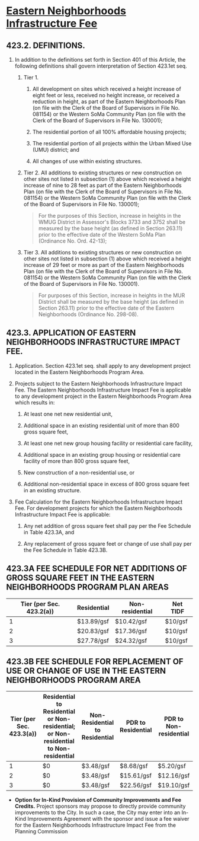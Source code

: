 # [Eastern Neighborhoods Infrastructure Fee](http://library.amlegal.com/nxt/gateway.dll/California/planning/article4developmentimpactfeesandprojectr?f=templates$fn=default.htm$3.0$vid=amlegal:sanfrancisco_ca$anc=JD_423)

## 423.2.  DEFINITIONS.

1.  In addition to the definitions set forth in Section 401 of this Article, the following definitions shall govern interpretation of Section 423.1et seq.

    1.  Tier 1.

        1.  All development on sites which received a height increase of eight feet or less, received no height increase, or received a reduction in height, as part of the Eastern Neighborhoods Plan (on file with the Clerk of the Board of Supervisors in File No. 081154) or the Western SoMa Community Plan (on file with the Clerk of the Board of Supervisors in File No. 130001);

        2.  The residential portion of all 100% affordable housing projects;

        3.  The residential portion of all projects within the Urban Mixed Use (UMU) district; and

        4.  All changes of use within existing structures.

    2.  Tier 2. All additions to existing structures or new construction on other sites not listed in subsection (1) above which received a height increase of nine to 28 feet as part of the Eastern Neighborhoods Plan (on file with the Clerk of the Board of Supervisors in File No. 081154) or the Western SoMa Community Plan (on file with the Clerk of the Board of Supervisors in File No. 130001);

        > For the purposes of this Section, increase in heights in the WMUG District in Assessor's Blocks 3733 and 3752 shall be measured by the base height (as defined in Section 263.11) prior to the effective date of the Western SoMa Plan (Ordinance No. Ord. 42-13);

    3.  Tier 3. All additions to existing structures or new construction on other sites not listed in subsection (1) above which received a height increase of 29 feet or more as part of the Eastern Neighborhoods Plan (on file with the Clerk of the Board of Supervisors in File No. 081154) or the Western SoMa Community Plan (on file with the Clerk of the Board of Supervisors in File No. 130001).

        > For purposes of this Section, increase in heights in the MUR District shall be measured by the base height (as defined in Section 263.11) prior to the effective date of the Eastern Neighborhoods (Ordinance No. 298-08).

## 423.3.  APPLICATION OF EASTERN NEIGHBORHOODS INFRASTRUCTURE IMPACT FEE.

1.  Application. Section 423.1et seq. shall apply to any development project located in the Eastern Neighborhoods Program Area.

2.  Projects subject to the Eastern Neighborhoods Infrastructure Impact Fee. The Eastern Neighborhoods Infrastructure Impact Fee is applicable to any development project in the Eastern Neighborhoods Program Area which results in:

    1.  At least one net new residential unit,

    2.  Additional space in an existing residential unit of more than 800 gross square feet,

    3.  At least one net new group housing facility or residential care facility,

    4.  Additional space in an existing group housing or residential care facility of more than 800 gross square feet,

    5.  New construction of a non-residential use, or

    6.  Additional non-residential space in excess of 800 gross square feet in an existing structure.

3.  Fee Calculation for the Eastern Neighborhoods Infrastructure Impact Fee. For development projects for which the Eastern Neighborhoods Infrastructure Impact Fee is applicable:

    1.  Any net addition of gross square feet shall pay per the Fee Schedule in Table 423.3A, and

    2.  Any replacement of gross square feet or change of use shall pay per the Fee Schedule in Table 423.3B.

## 423.3A FEE SCHEDULE FOR NET ADDITIONS OF GROSS SQUARE FEET IN THE EASTERN NEIGHBORHOODS PROGRAM PLAN AREAS

| Tier (per Sec. 423.2(a)) | Residential | Non-residential | Net TIDF |
| ------------------------ | ----------- | --------------- | -------- |
| 1                        | $13.89/gsf  | $10.42/gsf       | $10/gsf  |
| 2                        | $20.83/gsf  | $17.36/gsf      | $10/gsf  |
| 3                        | $27.78/gsf  | $24.32/gsf      | $10/gsf  |

## 423.3B FEE SCHEDULE FOR REPLACEMENT OF USE OR CHANGE OF USE IN THE EASTERN NEIGHBORHOODS PROGRAM AREA

| Tier (per Sec. 423.3(a)) | Residential to Residential or Non-residential; or Non-residential to Non-residential | Non-Residential to Residential | PDR to Residential | PDR to Non-residential |
| ------------------------ | ------------------------------------------------------------------------------------ | ------------------------------ | ------------------ | ---------------------- |
| 1                        | $0                                                                                   | $3.48/gsf                      | $8.68/gsf          | $5.20/gsf              |
| 2                        | $0                                                                                   | $3.48/gsf                      | $15.61/gsf         | $12.16/gsf             |
| 3                        | $0                                                                                   | $3.48/gsf                      | $22.56/gsf         | $19.10/gsf             |

-   **Option for In-Kind Provision of Community Improvements and Fee Credits.** Project sponsors may propose to directly provide community improvements to the City. In such a case, the City may enter into an In-Kind Improvements Agreement with the sponsor and issue a fee waiver for the Eastern Neighborhoods Infrastructure Impact Fee from the Planning Commission
